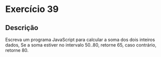 # Exercício 39

## Descrição

Escreva um programa JavaScript para calcular a soma dos dois inteiros dados, Se a soma estiver no intervalo 50..80, retorne 65, caso contrário, retorne 80.
